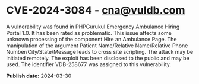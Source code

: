 # CVE-2024-3084 - cna@vuldb.com

A vulnerability was found in PHPGurukul Emergency Ambulance Hiring Portal 1.0. It has been rated as problematic. This issue affects some unknown processing of the component Hire an Ambulance Page. The manipulation of the argument Patient Name/Relative Name/Relative Phone Number/City/State/Message leads to cross site scripting. The attack may be initiated remotely. The exploit has been disclosed to the public and may be used. The identifier VDB-258677 was assigned to this vulnerability.

**Publish date:** 2024-03-30
